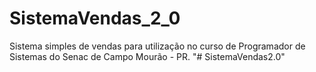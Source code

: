 # SistemaVendas_2_0

Sistema simples de vendas para utilização no curso de Programador de Sistemas do Senac de Campo Mourão - PR.
"# SistemaVendas2.0" 
